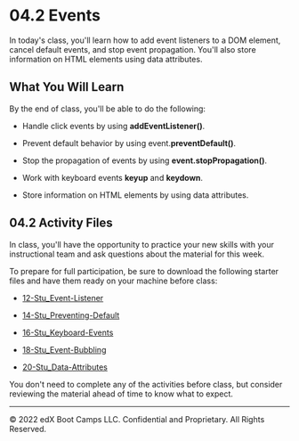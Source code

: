# 04.2 Events
In today's class, you'll learn how to add event listeners to a DOM element, cancel default events, and stop event propagation. You'll also store information on HTML elements using data attributes.

## What You Will Learn
By the end of class, you'll be able to do the following:

* Handle click events by using **addEventListener()**.

* Prevent default behavior by using event.**preventDefault()**.

* Stop the propagation of events by using **event.stopPropagation()**.

* Work with keyboard events **keyup** and **keydown**.

* Store information on HTML elements by using data attributes.

## 04.2 Activity Files
In class, you'll have the opportunity to practice your new skills with your instructional team and ask questions about the material for this week.

To prepare for full participation, be sure to download the following starter files and have them ready on your machine before class:

* [12-Stu_Event-Listener](https://static.fullstack-bootcamp.com/lesson-files/04-Web-APIs/12-Stu_Event-Listener.zip)

* [14-Stu_Preventing-Default](https://static.fullstack-bootcamp.com/lesson-files/04-Web-APIs/14-Stu_Preventing-Default.zip)

* [16-Stu_Keyboard-Events](https://static.fullstack-bootcamp.com/lesson-files/04-Web-APIs/16-Stu_Keyboard-Events.zip)

* [18-Stu_Event-Bubbling](https://static.fullstack-bootcamp.com/lesson-files/04-Web-APIs/18-Stu_Event-Bubbling.zip)

* [20-Stu_Data-Attributes](https://static.fullstack-bootcamp.com/lesson-files/04-Web-APIs/20-Stu_Data-Attributes.zip)

You don't need to complete any of the activities before class, but consider reviewing the material ahead of time to know what to expect.

---
© 2022 edX Boot Camps LLC. Confidential and Proprietary. All Rights Reserved.
